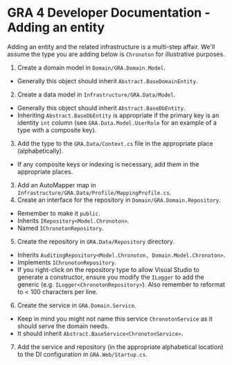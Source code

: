 # GRA 4 Developer Documentation - Adding an entity

Adding an entity and the related infrastructure is a multi-step affair. We'll assume the type you are adding below is `Chronoton` for illustrative purposes.

1. Create a domain model in `Domain/GRA.Domain.Model`.
  - Generally this object should inherit `Abstract.BaseDomainEntity`.
2. Create a data model in `Infrastructure/GRA.Data/Model`.
  - Generally this object should inherit `Abstract.BaseDbEntity`.
  - Inheriting `Abstract.BaseDbEntity` is appropriate if the primary key is an identity `int` column (see `GRA.Data.Model.UserRole` for an example of a type with a composite key).
3. Add the type to the `GRA.Data/Context.cs` file in the appropriate place (alphabetically).
  - If any composite keys or indexing is necessary, add them in the appropriate places.
3. Add an AutoMapper map in `Infrastructure/GRA.Data/Profile/MappingProfile.cs`.
4. Create an interface for the repository in `Domain/GRA.Domain.Repository`.
  - Remember to make it `public`.
  - Inherits `IRepository<Model.Chronoton>`.
  - Named `IChronotonRepository`.
5. Create the repository in `GRA.Data/Repository` directory.
  - Inherits `AuditingRepository<Model.Chronoton, Domain.Model.Chronoton>`.
  - Implements `IChronotonRepository`.
  - If you right-click on the repository type to allow Visual Studio to generate a constructor, ensure you modify the `ILogger` to add the generic (e.g. `ILogger<ChronotonRepository>`). Also remember to reformat to < 100 characters per line.
6. Create the service in `GRA.Domain.Service`.
  - Keep in mind you might not name this service `ChronotonService` as it should serve the domain needs.
  - It should inherit `Abstract.BaseService<ChronotonService>`.
7. Add the service and repository (in the appropriate alphabetical location) to the DI configuration in `GRA.Web/Startup.cs`.
